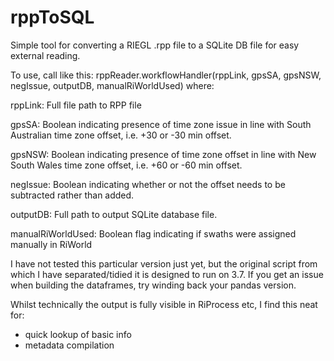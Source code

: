 # rppToSQL
Simple tool for converting a RIEGL .rpp file to a SQLite DB file for easy external reading.

To use, call like this:
rppReader.workflowHandler(rppLink, gpsSA, gpsNSW, negIssue, outputDB, manualRiWorldUsed) where:

rppLink: Full file path to RPP file

gpsSA: Boolean indicating presence of time zone issue in line with South Australian time zone offset, i.e. +30 or -30 min offset.

gpsNSW: Boolean indicating presence of time zone offset in line with New South Wales time zone offset, i.e. +60 or -60 min offset.

negIssue: Boolean indicating whether or not the offset needs to be subtracted rather than added.

outputDB: Full path to output SQLite database file.

manualRiWorldUsed: Boolean flag indicating if swaths were assigned manually in RiWorld


I have not tested this particular version just yet, but the original script from which I have separated/tidied it is designed to run on 3.7. If you get an issue when building the dataframes, try winding back your pandas version.

Whilst technically the output is fully visible in RiProcess etc, I find this neat for:
- quick lookup of basic info
- metadata compilation
